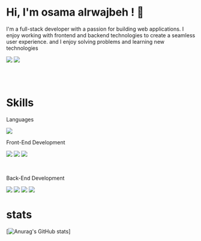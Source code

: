 # Hi, I'm osama alrwajbeh ! 👋

I'm a full-stack developer with a passion for building web applications. I enjoy working with frontend and backend technologies to create a seamless user experience. and I enjoy solving problems and learning new technologies


<a href="https://www.linkedin.com/in/osama-alrwajbeh-b19670252/"><img src="https://img.shields.io/badge/LinkedIn-0077B5?style=for-the-badge&logo=linkedin&logoColor=white "/></a> 
<a href="mailto:o.alrwajbeh@gmail.com"><img src="https://img.shields.io/badge/Gmail-D14836?style=for-the-badge&logo=gmail&logoColor=white"/></a>

<br/>
<br/>

# Skills 

Languages

<img src="https://img.shields.io/badge/JavaScript-323330?style=for-the-badge&logo=javascript&logoColor=F7DF1E"/> 

<br/>

Front-End Development

<img src="https://img.shields.io/badge/HTML5-E34F26?style=for-the-badge&logo=html5&logoColor=white"/> <img src="https://img.shields.io/badge/React-20232A?style=for-the-badge&logo=react&logoColor=61DAFB"/> <img src="https://img.shields.io/badge/CSS3-1572B6?style=for-the-badge&logo=css3&logoColor=white"/> 

<br/>

Back-End Development

<img src="https://img.shields.io/badge/Node%20js-339933?style=for-the-badge&logo=nodedotjs&logoColor=white"/> 
<img src="https://img.shields.io/badge/Express%20js-000000?style=for-the-badge&logo=express&logoColor=white"/> 
<img src="https://img.shields.io/badge/MongoDB-4EA94B?style=for-the-badge&logo=mongodb&logoColor=white"/> 
<img src="https://img.shields.io/badge/PostgreSQL-316192?style=for-the-badge&logo=postgresql&logoColor=white"/>

<br>

# stats  

[![Anurag's GitHub stats](https://github-readme-stats.vercel.app/api?username=OsamaAlrwajbeh&hide=contribs,prs)]

